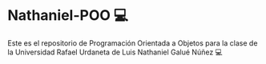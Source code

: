 # Nathaniel-POO 💻
Este es el repositorio de Programación Orientada a Objetos para la clase de la 
Universidad Rafael Urdaneta de Luis Nathaniel Galué Núñez 💻
